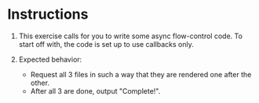 # Instructions

1. This exercise calls for you to write some async flow-control code. To start off with, the code is set up to use callbacks only.

2. Expected behavior:
	- Request all 3 files in such a way that they are rendered one after the other.
	- After all 3 are done, output "Complete!".
